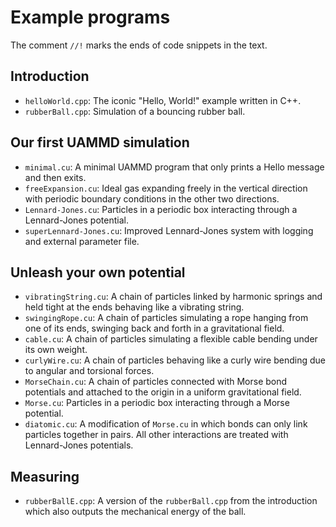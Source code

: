 # Example programs

The comment ``//!`` marks the ends of code snippets in the text.

## Introduction

* `helloWorld.cpp`: The iconic "Hello, World!" example written in C++.
* `rubberBall.cpp`: Simulation of a bouncing rubber ball.

## Our first UAMMD simulation

* `minimal.cu`: A minimal UAMMD program that only prints a Hello message and
  then exits.
* `freeExpansion.cu`: Ideal gas expanding freely in the vertical direction with
  periodic boundary conditions in the other two directions.
* `Lennard-Jones.cu`: Particles in a periodic box interacting through a
  Lennard-Jones potential.
* `superLennard-Jones.cu`: Improved Lennard-Jones system with logging and
  external parameter file.

## Unleash your own potential

* `vibratingString.cu`: A chain of particles linked by harmonic springs and held
   tight at the ends behaving like a vibrating string.
* `swingingRope.cu`: A chain of particles simulating a rope hanging from one of
   its ends, swinging back and forth in a gravitational field.
* `cable.cu`: A chain of particles simulating a flexible cable bending under its
   own weight.
* `curlyWire.cu`: A chain of particles behaving like a curly wire bending due to
   angular and torsional forces.
* `MorseChain.cu`: A chain of particles connected with Morse bond potentials and
   attached to the origin in a uniform gravitational field.
* `Morse.cu`: Particles in a periodic box interacting through a Morse potential.
* `diatomic.cu`: A modification of `Morse.cu` in which bonds can only link
   particles together in pairs. All other interactions are treated with
   Lennard-Jones potentials.

## Measuring

* `rubberBallE.cpp`: A version of the `rubberBall.cpp` from the introduction 
   which also outputs the mechanical energy of the ball.
